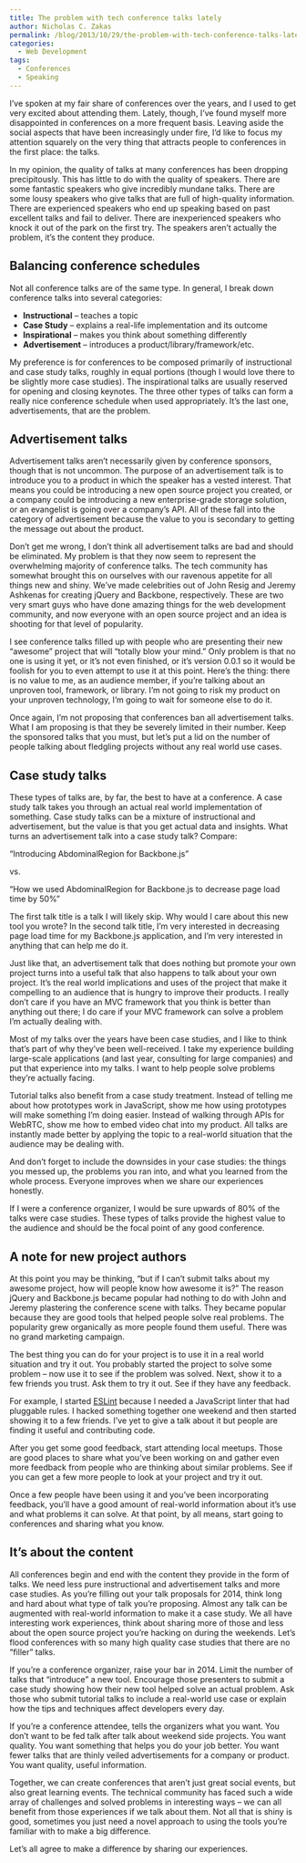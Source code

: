 ```yaml
---
title: The problem with tech conference talks lately
author: Nicholas C. Zakas
permalink: /blog/2013/10/29/the-problem-with-tech-conference-talks-lately/
categories:
  - Web Development
tags:
  - Conferences
  - Speaking
---
```

I&#8217;ve spoken at my fair share of conferences over the years, and I used to get very excited about attending them. Lately, though, I&#8217;ve found myself more disappointed in conferences on a more frequent basis. Leaving aside the social aspects that have been increasingly under fire, I&#8217;d like to focus my attention squarely on the very thing that attracts people to conferences in the first place: the talks.

In my opinion, the quality of talks at many conferences has been dropping precipitously. This has little to do with the quality of speakers. There are some fantastic speakers who give incredibly mundane talks. There are some lousy speakers who give talks that are full of high-quality information. There are experienced speakers who end up speaking based on past excellent talks and fail to deliver. There are inexperienced speakers who knock it out of the park on the first try. The speakers aren&#8217;t actually the problem, it&#8217;s the content they produce.

## Balancing conference schedules

Not all conference talks are of the same type. In general, I break down conference talks into several categories:

  * **Instructional** &#8211; teaches a topic
  * **Case Study** &#8211; explains a real-life implementation and its outcome
  * **Inspirational** &#8211; makes you think about something differently
  * **Advertisement** &#8211; introduces a product/library/framework/etc.

My preference is for conferences to be composed primarily of instructional and case study talks, roughly in equal portions (though I would love there to be slightly more case studies). The inspirational talks are usually reserved for opening and closing keynotes. The three other types of talks can form a really nice conference schedule when used appropriately. It&#8217;s the last one, advertisements, that are the problem.

## Advertisement talks

Advertisement talks aren&#8217;t necessarily given by conference sponsors, though that is not uncommon. The purpose of an advertisement talk is to introduce you to a product in which the speaker has a vested interest. That means you could be introducing a new open source project you created, or a company could be introducing a new enterprise-grade storage solution, or an evangelist is going over a company&#8217;s API. All of these fall into the category of advertisement because the value to you is secondary to getting the message out about the product.

Don&#8217;t get me wrong, I don&#8217;t think all advertisement talks are bad and should be eliminated. My problem is that they now seem to represent the overwhelming majority of conference talks. The tech community has somewhat brought this on ourselves with our ravenous appetite for all things new and shiny. We&#8217;ve made celebrities out of John Resig and Jeremy Ashkenas for creating jQuery and Backbone, respectively. These are two very smart guys who have done amazing things for the web development community, and now everyone with an open source project and an idea is shooting for that level of popularity.

I see conference talks filled up with people who are presenting their new &#8220;awesome&#8221; project that will &#8220;totally blow your mind.&#8221; Only problem is that no one is using it yet, or it&#8217;s not even finished, or it&#8217;s version 0.0.1 so it would be foolish for you to even attempt to use it at this point. Here&#8217;s the thing: there is no value to me, as an audience member, if you&#8217;re talking about an unproven tool, framework, or library. I&#8217;m not going to risk my product on your unproven technology, I&#8217;m going to wait for someone else to do it.

Once again, I&#8217;m not proposing that conferences ban all advertisement talks. What I am proposing is that they be severely limited in their number. Keep the sponsored talks that you must, but let&#8217;s put a lid on the number of people talking about fledgling projects without any real world use cases. 

## Case study talks

These types of talks are, by far, the best to have at a conference. A case study talk takes you through an actual real world implementation of something. Case study talks can be a mixture of instructional and advertisement, but the value is that you get actual data and insights. What turns an advertisement talk into a case study talk? Compare:

&#8220;Introducing AbdominalRegion for Backbone.js&#8221;

vs.

&#8220;How we used AbdominalRegion for Backbone.js to decrease page load time by 50%&#8221;

The first talk title is a talk I will likely skip. Why would I care about this new tool you wrote? In the second talk title, I&#8217;m very interested in decreasing page load time for my Backbone.js application, and I&#8217;m very interested in anything that can help me do it. 

Just like that, an advertisement talk that does nothing but promote your own project turns into a useful talk that also happens to talk about your own project. It&#8217;s the real world implications and uses of the project that make it compelling to an audience that is hungry to improve their products. I really don&#8217;t care if you have an MVC framework that you think is better than anything out there; I do care if your MVC framework can solve a problem I&#8217;m actually dealing with.

Most of my talks over the years have been case studies, and I like to think that&#8217;s part of why they&#8217;ve been well-received. I take my experience building large-scale applications (and last year, consulting for large companies) and put that experience into my talks. I want to help people solve problems they&#8217;re actually facing.

Tutorial talks also benefit from a case study treatment. Instead of telling me about how prototypes work in JavaScript, show me how using prototypes will make something I&#8217;m doing easier. Instead of walking through APIs for WebRTC, show me how to embed video chat into my product. All talks are instantly made better by applying the topic to a real-world situation that the audience may be dealing with. 

And don&#8217;t forget to include the downsides in your case studies: the things you messed up, the problems you ran into, and what you learned from the whole process. Everyone improves when we share our experiences honestly.

If I were a conference organizer, I would be sure upwards of 80% of the talks were case studies. These types of talks provide the highest value to the audience and should be the focal point of any good conference.

## A note for new project authors

At this point you may be thinking, &#8220;but if I can&#8217;t submit talks about my awesome project, how will people know how awesome it is?&#8221; The reason jQuery and Backbone.js became popular had nothing to do with John and Jeremy plastering the conference scene with talks. They became popular because they are good tools that helped people solve real problems. The popularity grew organically as more people found them useful. There was no grand marketing campaign.

The best thing you can do for your project is to use it in a real world situation and try it out. You probably started the project to solve some problem &#8211; now use it to see if the problem was solved. Next, show it to a few friends you trust. Ask them to try it out. See if they have any feedback.

For example, I started [ESLint][1] because I needed a JavaScript linter that had pluggable rules. I hacked something together one weekend and then started showing it to a few friends. I&#8217;ve yet to give a talk about it but people are finding it useful and contributing code.

After you get some good feedback, start attending local meetups. Those are good places to share what you&#8217;ve been working on and gather even more feedback from people who are thinking about similar problems. See if you can get a few more people to look at your project and try it out.

Once a few people have been using it and you&#8217;ve been incorporating feedback, you&#8217;ll have a good amount of real-world information about it&#8217;s use and what problems it can solve. At that point, by all means, start going to conferences and sharing what you know.

## It&#8217;s about the content

All conferences begin and end with the content they provide in the form of talks. We need less pure instructional and advertisement talks and more case studies. As you&#8217;re filling out your talk proposals for 2014, think long and hard about what type of talk you&#8217;re proposing. Almost any talk can be augmented with real-world information to make it a case study. We all have interesting work experiences, think about sharing more of those and less about the open source project you&#8217;re hacking on during the weekends. Let&#8217;s flood conferences with so many high quality case studies that there are no &#8220;filler&#8221; talks.

If you&#8217;re a conference organizer, raise your bar in 2014. Limit the number of talks that &#8220;introduce&#8221; a new tool. Encourage those presenters to submit a case study showing how their new tool helped solve an actual problem. Ask those who submit tutorial talks to include a real-world use case or explain how the tips and techniques affect developers every day.

If you&#8217;re a conference attendee, tells the organizers what you want. You don&#8217;t want to be fed talk after talk about weekend side projects. You want quality. You want something that helps you do your job better. You want fewer talks that are thinly veiled advertisements for a company or product. You want quality, useful information.

Together, we can create conferences that aren&#8217;t just great social events, but also great learning events. The technical community has faced such a wide array of challenges and solved problems in interesting ways &#8211; we can all benefit from those experiences if we talk about them. Not all that is shiny is good, sometimes you just need a novel approach to using the tools you&#8217;re familiar with to make a big difference.

Let&#8217;s all agree to make a difference by sharing our experiences.

 [1]: https://github.com/nzakas/eslint
